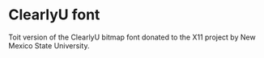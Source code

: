 # ClearlyU font

Toit version of the ClearlyU bitmap font donated to the X11 project by New Mexico State University.
